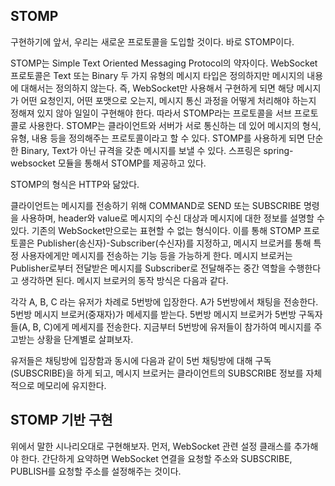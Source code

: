 ## STOMP

구현하기에 앞서, 우리는 새로운 프로토콜을 도입할 것이다. 바로 STOMP이다.

STOMP는 Simple Text Oriented Messaging Protocol의 약자이다. WebSocket 프로토콜은 Text 또는 Binary 두 가지 유형의 메시지 타입은 정의하지만 메시지의 내용에 대해서는 정의하지 않는다. 즉, WebSocket만 사용해서 구현하게 되면 해당 메시지가 어떤 요청인지, 어떤 포맷으로 오는지, 메시지 통신 과정을 어떻게 처리해야 하는지 정해져 있지 않아 일일이 구현해야 한다. 따라서 STOMP라는 프로토콜을 서브 프로토콜로 사용한다. STOMP는 클라이언트와 서버가 서로 통신하는 데 있어 메시지의 형식, 유형, 내용 등을 정의해주는 프로토콜이라고 할 수 있다. STOMP를 사용하게 되면 단순한 Binary, Text가 아닌 규격을 갖춘 메시지를 보낼 수 있다. 스프링은 spring-websocket 모듈을 통해서 STOMP를 제공하고 있다.

STOMP의 형식은 HTTP와 닮았다.

클라이언트는 메시지를 전송하기 위해 COMMAND로 SEND 또는 SUBSCRIBE 명령을 사용하며, header와 value로 메시지의 수신 대상과 메시지에 대한 정보를 설명할 수 있다. 기존의 WebSocket만으로는 표현할 수 없는 형식이다. 이를 통해 STOMP 프로토콜은 Publisher(송신자)-Subscriber(수신자)를 지정하고, 메시지 브로커를 통해 특정 사용자에게만 메시지를 전송하는 기능 등을 가능하게 한다. 메시지 브로커는 Publisher로부터 전달받은 메시지를 Subscriber로 전달해주는 중간 역할을 수행한다고 생각하면 된다. 메시지 브로커의 동작 방식은 다음과 같다.

각각 A, B, C 라는 유저가 차례로 5번방에 입장한다.
A가 5번방에서 채팅을 전송한다.
5번방 메시지 브로커(중재자)가 메세지를 받는다.
5번방 메시지 브로커가 5번방 구독자들(A, B, C)에게 메세지를 전송한다.
지금부터 5번방에 유저들이 참가하여 메시지를 주고받는 상황을 단계별로 살펴보자.

유저들은 채팅방에 입장함과 동시에 다음과 같이 5번 채팅방에 대해 구독(SUBSCRIBE)을 하게 되고, 메시지 브로커는 클라이언트의 SUBSCRIBE 정보를 자체적으로 메모리에 유지한다.

## STOMP 기반 구현

위에서 말한 시나리오대로 구현해보자. 먼저, WebSocket 관련 설정 클래스를 추가해야 한다. 간단하게 요약하면 WebSocket 연결을 요청할 주소와 SUBSCRIBE, PUBLISH를 요청할 주소를 설정해주는 것이다.
